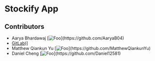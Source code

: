 # Stockify App

## Contributors
- Aarya Bhardawaj [![Foo]([http://www.google.com.au/images/nav_logo7.png](https://img.shields.io/badge/gitlab-FC6D26.svg?style=for-the-badge&logo=gitlab&logoColor=white))](https://github.com/AaryaB04)
- [GitLab]())]
- Matthew Qiankun Yu [![Foo]([http://www.google.com.au/images/nav_logo7.png](https://img.shields.io/badge/gitlab-FC6D26.svg?style=for-the-badge&logo=gitlab&logoColor=white))](https://github.com/MatthewQiankunYu)
- Daniel Cheng [![Foo]([http://www.google.com.au/images/nav_logo7.png](https://img.shields.io/badge/gitlab-FC6D26.svg?style=for-the-badge&logo=gitlab&logoColor=white))](https://github.com/Daniel12581)
